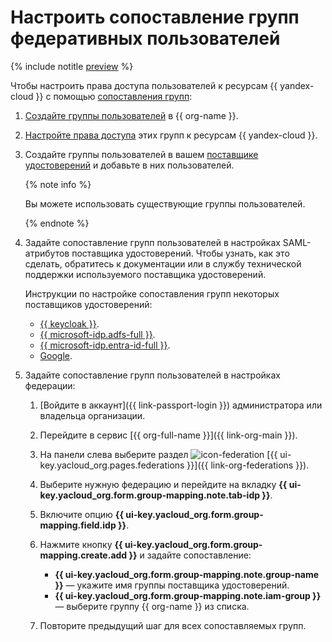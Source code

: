 # Настроить сопоставление групп федеративных пользователей

{% include notitle [preview](../../_includes/note-preview-by-request.md) %}

Чтобы настроить права доступа пользователей к ресурсам {{ yandex-cloud }} с помощью [сопоставления групп](../concepts/add-federation.md#group-mapping):

1. [Создайте группы пользователей](#create-group) в {{ org-name }}.
1. [Настройте права доступа](#access) этих групп к ресурсам {{ yandex-cloud }}.
1. Создайте группы пользователей в вашем [поставщике удостоверений](../concepts/add-federation.md#federation-usage) и добавьте в них пользователей.

    {% note info %}

    Вы можете использовать существующие группы пользователей.

    {% endnote %}

1. Задайте сопоставление групп пользователей в настройках SAML-атрибутов поставщика удостоверений. Чтобы узнать, как это сделать, обратитесь к документации или в службу технической поддержки используемого поставщика удостоверений.

    Инструкции по настройке сопоставления групп некоторых поставщиков удостоверений:

   * [{{ keycloak }}](../tutorials/federations/group-mapping/keycloak.md).
   * [{{ microsoft-idp.adfs-full }}](../tutorials/federations/group-mapping/adfs.md).
   * [{{ microsoft-idp.entra-id-full }}](../tutorials/federations/group-mapping/entra-id.md).
   * [Google](https://support.google.com/a/answer/11143403?sjid=815248229840499495-EU).

1. Задайте сопоставление групп пользователей в настройках федерации:

    1. [Войдите в аккаунт]({{ link-passport-login }}) администратора или владельца организации.
    1. Перейдите в сервис [{{ org-full-name }}]({{ link-org-main }}).
    1. На панели слева выберите раздел ![icon-federation](../../_assets/console-icons/vector-square.svg) [{{ ui-key.yacloud_org.pages.federations }}]({{ link-org-federations }}).
    1. Выберите нужную федерацию и перейдите на вкладку **{{ ui-key.yacloud_org.form.group-mapping.note.tab-idp }}**.
    1. Включите опцию **{{ ui-key.yacloud_org.form.group-mapping.field.idp }}**.
    1. Нажмите кнопку **{{ ui-key.yacloud_org.form.group-mapping.create.add }}** и задайте сопоставление:

        * **{{ ui-key.yacloud_org.form.group-mapping.note.group-name }}** — укажите имя группы поставщика удостоверений.
        * **{{ ui-key.yacloud_org.form.group-mapping.note.iam-group }}** — выберите группу {{ org-name }} из списка.

    1. Повторите предыдущий шаг для всех сопоставляемых групп.
